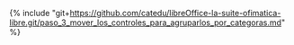 {% include "git+https://github.com/catedu/libreOffice-la-suite-ofimatica-libre.git/paso_3_mover_los_controles_para_agruparlos_por_categoras.md" %}